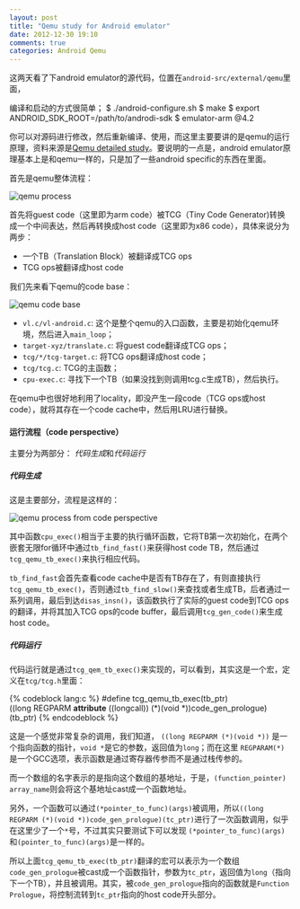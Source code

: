 ```yaml
---
layout: post
title: "Qemu study for Android emulator"
date: 2012-12-30 19:10
comments: true
categories: Android Qemu
---
```


这两天看了下android emulator的源代码，位置在`android-src/external/qemu`里面，

编译和启动的方式很简单；
	$ ./android-configure.sh
	$ make
	$ export ANDROID_SDK_ROOT=/path/to/androdi-sdk
	$ emulator-arm @4.2

你可以对源码进行修改，然后重新编译、使用，而这里主要要讲的是qemu的运行原理，资料来源是[Qemu detailed study](http://lists.gnu.org/archive/html/qemu-devel/2011-04/pdfhC5rVdz7U8.pdf)。要说明的一点是，android emulator原理基本上是和qemu一样的，只是加了一些android specific的东西在里面。

<!-- more -->

首先是qemu整体流程：

![qemu process](http://ytliu.info/images/2012-12-30-1.png "qemu process")

首先将guest code（这里即为arm code）被TCG（Tiny Code Generator)转换成一个中间表达，然后再转换成host code（这里即为x86 code），具体来说分为两步：

* 一个TB（Translation Block）被翻译成TCG ops
* TCG ops被翻译成host code

我们先来看下qemu的code base：

![qemu code base](http://ytliu.info/images/2012-12-30-2.png "qemu code base")

* `vl.c/vl-android.c`: 这个是整个qemu的入口函数，主要是初始化qemu环境，然后进入`main_loop`；
* `target-xyz/translate.c`: 将guest code翻译成TCG ops；
* `tcg/*/tcg-target.c`: 将TCG ops翻译成host code；
* `tcg/tcg.c`: TCG的主函数；
* `cpu-exec.c`: 寻找下一个TB（如果没找到则调用tcg.c生成TB），然后执行。

在qemu中也很好地利用了locality，即没产生一段code（TCG ops或host code），就将其存在一个code cache中，然后用LRU进行替换。

#### 运行流程（code perspective）

主要分为两部分： *代码生成*和*代码运行*

##### 代码生成

这是主要部分，流程是这样的：

![qemu process from code perspective](http://ytliu.info/images/2012-12-30-3.png "qemu process from code perspective")

其中函数`cpu_exec()`相当于主要的执行循环函数，它将TB第一次初始化，在两个嵌套无限for循环中通过`tb_find_fast()`来获得host code TB，然后通过`tcg_qemu_tb_exec()`来执行相应代码。

`tb_find_fast`会首先查看code cache中是否有TB存在了，有则直接执行`tcg_qemu_tb_exec()`，否则通过`tb_find_slow()`来查找或者生成TB，后者通过一系列调用，最后到达`disas_insn()`，该函数执行了实际的guest code到TCG ops的翻译，并将其加入TCG ops的code buffer，最后调用`tcg_gen_code()`来生成host code。

##### 代码运行

代码运行就是通过`tcg_qem_tb_exec()`来实现的，可以看到，其实这是一个宏，定义在`tcg/tcg.h`里面：

{% codeblock lang:c %}
#define tcg_qemu_tb_exec(tb_ptr) \
	((long REGPARM __attribute__ ((longcall)) (*)(void *))code_gen_prologue)(tb_ptr)
{% endcodeblock %}

这是一个感觉非常复杂的调用，我们知道， `((long REGPARM (*)(void *))` 是一个指向函数的指针，`void *`是它的参数，返回值为`long`；而在这里 `REGPARAM(*)`是一个GCC选项，表示函数是通过寄存器传参而不是通过栈传参的。

而一个数组的名字表示的是指向这个数组的基地址，于是，`(function_pointer) array_name`则会将这个基地址cast成一个函数地址。

另外，一个函数可以通过`(*pointer_to_func)(args)`被调用，所以`((long REGPARM (*)(void *))code_gen_prologue)(tc_ptr)`进行了一次函数调用，似乎在这里少了一个`*`号，不过其实只要测试下可以发现 `(*pointer_to_func)(args)`和`(pointer_to_func)(args)`是一样的。

所以上面`tcg_qemu_tb_exec(tb_ptr)`翻译的宏可以表示为一个数组`code_gen_prologue`被cast成一个函数指针，参数为`tc_ptr`，返回值为`long`（指向下一个TB），并且被调用。其实，被`code_gen_prologue`指向的函数就是`Function Prologue`，将控制流转到`tc_ptr`指向的host code开头部分。



